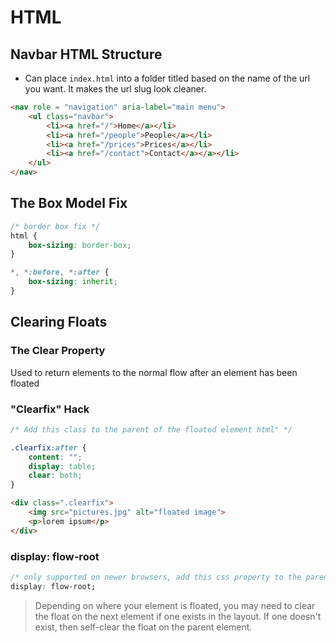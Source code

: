 # HTML

## Navbar HTML Structure

- Can place `index.html` into a folder titled based on the name of the url you want. It makes the url slug look cleaner. 

```html
<nav role = "navigation" aria-label="main menu">
	<ul class="navbar">
        <li><a href="/">Home</a></li>
        <li><a href="/people">People</a></li>
        <li><a href="/prices">Prices</a></li>
        <li><a href="/contact">Contact</a></a></li>
    </ul>
</nav>
```

## The Box Model Fix

```css
/* border box fix */
html {
	box-sizing: border-box;
}

*, *:before, *:after {
    box-sizing: inherit;
}
```

## Clearing Floats

### The Clear Property

Used to return elements to the normal flow after an element has been floated

### "Clearfix" Hack

```css
/* Add this class to the parent of the floated element html" */

.clearfix:after {
	content: "";
	display: table;
	clear: both;
}
```

```html
<div class=".clearfix">
    <img src="pictures.jpg" alt="floated image">
    <p>lorem ipsum</p>
</div>
```

### display: flow-root

```css
/* only supported on newer browsers, add this css property to the parent of the floated element */
display: flow-root;
```

> Depending on where your element is floated, you may need to clear the float on the next element if one exists in the layout. If one doesn't exist, then self-clear the float on the parent element.